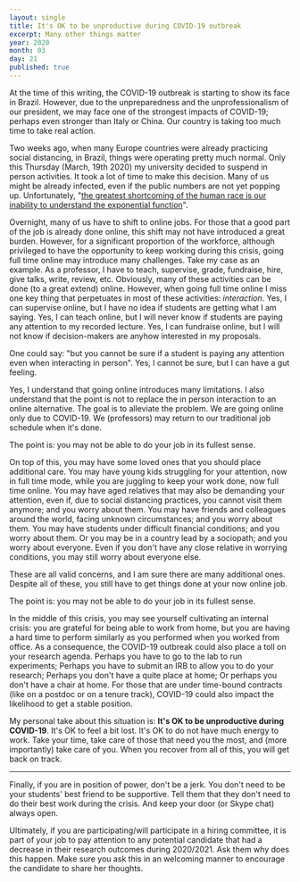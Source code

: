 ```yaml
---
layout: single
title: It's OK to be unproductive during COVID-19 outbreak
excerpt: Many other things matter
year: 2020
month: 03
day: 21
published: true
---
```


At the time of this writing, the COVID-19 outbreak is starting to show its face in Brazil. However, due to the unpreparedness and the unprofessionalism of our president,
we may face one of the strongest impacts of COVID-19; perhaps even stronger than Italy or China. Our country is taking too much time to take real action.

Two weeks ago, when many Europe countries were already practicing social distancing, in Brazil, things were operating pretty much normal. Only this Thursday (March, 19th 2020) my university decided to suspend in person activities. It took a lot of time to make this decision. Many of us might be already infected, even if the public numbers are not yet popping up. Unfortunately, "[the greatest shortcoming of the human race is our inability to understand the exponential function](https://en.wikipedia.org/wiki/Albert_Allen_Bartlett)".

Overnight, many of us have to shift to online jobs. For those that a good part of the job is already done online, this shift may not have introduced a great burden. However, for a significant proportion of the workforce, although privileged to have the opportunity to keep working during this crisis, going full time online may introduce many challenges. Take my case as an example. As a professor, I have to teach, supervise, grade, fundraise, hire, give talks, write, review, etc. Obviously, many of these activities can be done (to a great extend) online. However, when going full time online I miss one key thing that perpetuates in most of these activities: *interaction*. Yes, I can supervise online, but I have no idea if students are getting what I am saying. Yes, I can teach online, but I will never know if students are paying any attention to my recorded lecture. Yes, I can fundraise online, but I will not know if decision-makers are anyhow interested in my proposals.

One could say: "but you cannot be sure if a student is paying any attention even when interacting in person". Yes, I cannot be sure, but I can have a gut feeling.

Yes, I understand that going online introduces many limitations. I also understand that the point is not to replace the in person interaction to an online alternative. The goal is to alleviate the problem. We are going online only due to COVID-19. We (professors) may return to our traditional job schedule when it's done.

The point is: you may not be able to do your job in its fullest sense.

On top of this, you may have some loved ones that you should place additional care. You may have young kids struggling for your attention, now in full time mode, while you are juggling to keep your work done, now full time online. You may have aged relatives that may also be demanding your attention, even if, due to social distancing practices, you cannot visit them anymore; and you worry about them. You may have friends and colleagues around the world, facing unknown circumstances; and you worry about them. You may have students under difficult financial conditions; and you worry about them. Or you may be in a country lead by a sociopath; and you worry about everyone. Even if you don't have any close relative in worrying conditions, you may still worry about everyone else.

These are all valid concerns, and I am sure there are many additional ones. Despite all of these, you still have to get things done at your now online job.

The point is: you may not be able to do your job in its fullest sense.

In the middle of this crisis, you may see yourself cultivating an internal crisis: you are grateful for being able to work from home, but you are having a hard time to perform similarly as you performed when you worked from office. As a consequence, the COVID-19 outbreak could also place a toll on your research agenda. Perhaps you have to go to the lab to run experiments; Perhaps you have to submit an IRB to allow you to do your research; Perhaps you don't have a quite place at home; Or perhaps you don't have a chair at home. For those that are under time-bound contracts (like on a postdoc or on a tenure track), COVID-19 could also impact the likelihood to get a stable position.

My personal take about this situation is: **It's OK to be unproductive during COVID-19**. It's OK to feel a bit lost. It's OK to do not have much energy to work. Take your time, take care of those that need you the most, and (more importantly) take care of you. When you recover from all of this, you will get back on track.

***

Finally, if you are in position of power, don't be a jerk. You don't need to be your students' best friend to be supportive. Tell them that they don't need to do their best work during the crisis. And keep your door (or Skype chat) always open.

Ultimately, if you are participating/will participate in a hiring committee, it is part of your job to pay attention to any potential candidate that had a decrease in their research outcomes during 2020/2021. Ask them why does this happen. Make sure you ask this in an welcoming manner to encourage the candidate to share her thoughts.
